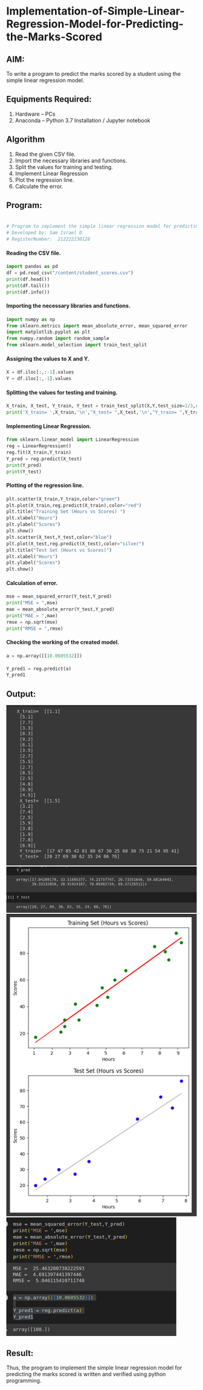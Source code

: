 # Implementation-of-Simple-Linear-Regression-Model-for-Predicting-the-Marks-Scored

## AIM:
To write a program to predict the marks scored by a student using the simple linear regression model.

## Equipments Required:
1. Hardware – PCs
2. Anaconda – Python 3.7 Installation / Jupyter notebook

## Algorithm
1. Read the given CSV file.
2. Import the necessary libraries and functions.
3. Split the values for training and testing.
4. Implement Linear Regression
5. Plot the regression line.
6. Calculate the error.

## Program:
```python

# Program to implement the simple linear regression model for predicting the marks scored.
# Developed by: Sam Israel D
# RegisterNumber:  212222230128
```
#### Reading the CSV file.
```python
import pandas as pd
df = pd.read_csv("/content/student_scores.csv")
print(df.head())
print(df.tail())
print(df.info())
```
#### Importing the necessary libraries and functions.
```python
import numpy as np
from sklearn.metrics import mean_absolute_error, mean_squared_error
import matplotlib.pyplot as plt
from numpy.random import random_sample
from sklearn.model_selection import train_test_split
```
#### Assigning the values to X and Y.
```python
X = df.iloc[:,:-1].values
Y = df.iloc[:,-1].values
```
#### Splitting the values for testing and training.
```python
X_train, X_test, Y_train, Y_test = train_test_split(X,Y,test_size=1/3,random_state=0)
print('X_train= ',X_train,'\n',"X_test= ",X_test,'\n',"Y_train= ",Y_train,'\n',"Y_test= ",Y_test)
```
#### Implementing Linear Regression.
```python
from sklearn.linear_model import LinearRegression
reg = LinearRegression()
reg.fit(X_train,Y_train)
Y_pred = reg.predict(X_test)
print(Y_pred)
print(Y_test)
```
#### Plotting of the regression line.
```python
plt.scatter(X_train,Y_train,color="green")
plt.plot(X_train,reg.predict(X_train),color="red")
plt.title("Training Set (Hours vs Scores) ")
plt.xlabel("Hours")
plt.ylabel("Scores")
plt.show()
plt.scatter(X_test,Y_test,color="blue")
plt.plot(X_test,reg.predict(X_test),color="silver")
plt.title("Test Set (Hours vs Scores)")
plt.xlabel("Hours")
plt.ylabel("Scores")
plt.show()
```
#### Calculation of error.
```python
mse = mean_squared_error(Y_test,Y_pred)
print("MSE = ",mse)
mae = mean_absolute_error(Y_test,Y_pred)
print("MAE = ",mae)
rmse = np.sqrt(mse)
print("RMSE = ",rmse)
```
#### Checking the working of the created model.
```python
a = np.array([[10.0605532]])

Y_pred1 = reg.predict(a)
Y_pred1
```
## Output:
![Alt text](image.png)
![Alt text](image-1.png)
![Alt text](image-2.png)
![Alt text](image-3.png)

## Result:
Thus, the program to implement the simple linear regression model for predicting the marks scored is written and verified using python programming.
